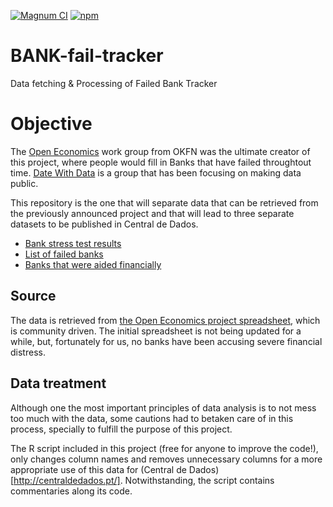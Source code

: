 [![Magnum CI](https://img.shields.io/magnumci/ci/96ffb83fa700f069024921b0702e76ff.svg)]()
[![npm](https://img.shields.io/npm/dm/localeval.svg)]() 

# BANK-fail-tracker
Data fetching & Processing of Failed Bank Tracker

# Objective

The [Open Economics](www.openeconomics.net) work group from OKFN was the ultimate
creator of this project, where people would fill in Banks that have failed
throughtout time.
[Date With Data](http://datewithdata.pt/) is a group that has been focusing on
making data public.

This repository is the one that will separate data that can be retrieved from
the previously announced project and that will lead to three separate datasets
to be published in Central de Dados.

 * [Bank stress test results](https://github.com/gsilvapt/bancos-testes-stress)
 * [List of failed banks](https://github.com/gsilvapt/bancos-falidos)
 * [Banks that were aided financially](https://github.com/gsilvapt/bancos-com-injecao)

## Source
The data is retrieved from  [the Open Economics project spreadsheet](https://docs.google.com/spreadsheets/d/1X35LxE2Vi7kYXlXkh_4TVnocq8AqTzdpCbaXoMjCB_8/edit#gid=0), which is community driven.
The initial spreadsheet is not being updated for a while, but, fortunately for
us, no banks have been accusing severe financial distress.

## Data treatment

Although one the most important principles of data analysis is to not mess too
much with the data, some cautions had to betaken care of in this process,
specially to fulfill the purpose of this project.

The R script included in this project (free for anyone to improve the code!),
only changes column names and removes unnecessary columns for a more appropriate
use of this data for (Central de Dados)[http://centraldedados.pt/]. Notwithstanding,
the script contains commentaries along its code.
